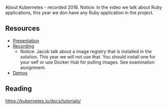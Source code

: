 About Kubernetes - recorded 2018.
Notice: In the video we talk about Ruby applications, this year we don have any Ruby application in the project.

## Resources
* [Presentation](https://gitcdn.link/repo/1dv032/syllabus/master/lectures/06_kubernetes/index.html)
* [Recording](https://youtu.be/djN0C46GVxA?list=PLSWJPPj5sKmomUa_KTF5E91wwHx6BcUXP&t=431) 
  * Notice: Jacob talk about a image registry that is installed in the solution. This year we will not use that. You should install one for your self or use Docker Hub for pulling images. See examination assignment.
* [Demos](https://github.com/1dv032/syllabus/tree/master/lectures/06_kubernetes/kubernetes-demo)

## Reading
https://kubernetes.io/docs/tutorials/